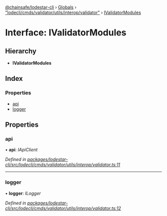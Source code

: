 [@chainsafe/lodestar-cli](../README.md) › [Globals](../globals.md) › ["lodecli/cmds/validator/utils/interop/validator"](../modules/_lodecli_cmds_validator_utils_interop_validator_.md) › [IValidatorModules](_lodecli_cmds_validator_utils_interop_validator_.ivalidatormodules.md)

# Interface: IValidatorModules

## Hierarchy

* **IValidatorModules**

## Index

### Properties

* [api](_lodecli_cmds_validator_utils_interop_validator_.ivalidatormodules.md#api)
* [logger](_lodecli_cmds_validator_utils_interop_validator_.ivalidatormodules.md#logger)

## Properties

###  api

• **api**: *IApiClient*

*Defined in [packages/lodestar-cli/src/lodecli/cmds/validator/utils/interop/validator.ts:11](https://github.com/ChainSafe/lodestar/blob/b76b72d03/packages/lodestar-cli/src/lodecli/cmds/validator/utils/interop/validator.ts#L11)*

___

###  logger

• **logger**: *ILogger*

*Defined in [packages/lodestar-cli/src/lodecli/cmds/validator/utils/interop/validator.ts:12](https://github.com/ChainSafe/lodestar/blob/b76b72d03/packages/lodestar-cli/src/lodecli/cmds/validator/utils/interop/validator.ts#L12)*

